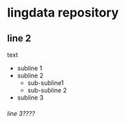 # lingdata repository

## line 2
text
* subline 1
* subline 2
  * sub-subline1
  * sub-subline 2
* subline 3
###### line 3????
